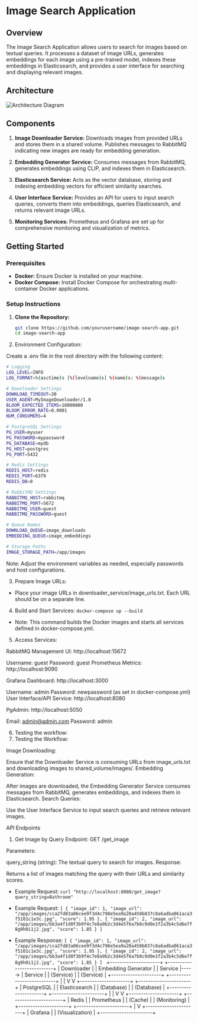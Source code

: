 # Image Search Application

## Overview

The Image Search Application allows users to search for images based on textual queries. It processes a dataset of image URLs, generates embeddings for each image using a pre-trained model, indexes these embeddings in Elasticsearch, and provides a user interface for searching and displaying relevant images.

## Architecture

![Architecture Diagram](./docs/architecture_diagram.png)

## Components

1. **Image Downloader Service:** Downloads images from provided URLs and stores them in a shared volume. Publishes messages to RabbitMQ indicating new images are ready for embedding generation.

2. **Embedding Generator Service:** Consumes messages from RabbitMQ, generates embeddings using CLIP, and indexes them in Elasticsearch.

3. **Elasticsearch Service:** Acts as the vector database, storing and indexing embedding vectors for efficient similarity searches.

4. **User Interface Service:** Provides an API for users to input search queries, converts them into embeddings, queries Elasticsearch, and returns relevant image URLs.

5. **Monitoring Services:** Prometheus and Grafana are set up for comprehensive monitoring and visualization of metrics.

## Getting Started

### Prerequisites

- **Docker:** Ensure Docker is installed on your machine.
- **Docker Compose:** Install Docker Compose for orchestrating multi-container Docker applications.

### Setup Instructions

1. **Clone the Repository:**

   ```bash
   git clone https://github.com/yourusername/image-search-app.git
   cd image-search-app

2. Environment Configuration:

Create a .env file in the root directory with the following content:
```bash 
# Logging
LOG_LEVEL=INFO
LOG_FORMAT=%(asctime)s [%(levelname)s] %(name)s: %(message)s

# Downloader Settings
DOWNLOAD_TIMEOUT=30
USER_AGENT=MyImageDownloader/1.0
BLOOM_EXPECTED_ITEMS=10000000
BLOOM_ERROR_RATE=0.0001
NUM_CONSUMERS=4

# PostgreSQL Settings
PG_USER=myuser
PG_PASSWORD=mypassword
PG_DATABASE=mydb
PG_HOST=postgres
PG_PORT=5432

# Redis Settings
REDIS_HOST=redis
REDIS_PORT=6379
REDIS_DB=0

# RabbitMQ Settings
RABBITMQ_HOST=rabbitmq
RABBITMQ_PORT=5672
RABBITMQ_USER=guest
RABBITMQ_PASSWORD=guest

# Queue Names
DOWNLOAD_QUEUE=image_downloads
EMBEDDING_QUEUE=image_embeddings

# Storage Paths
IMAGE_STORAGE_PATH=/app/images
```
Note: Adjust the environment variables as needed, especially passwords and host configurations.

3. Prepare Image URLs:

* Place your image URLs in downloader_service/image_urls.txt. Each URL should be on a separate line.

4. Build and Start Services:
`docker-compose up --build`

* Note: This command builds the Docker images and starts all services defined in docker-compose.yml.

5. Access Services:

RabbitMQ Management UI: http://localhost:15672

Username: guest
Password: guest
Prometheus Metrics: http://localhost:9090

Grafana Dashboard: http://localhost:3000

Username: admin
Password: newpassword (as set in docker-compose.yml)
User Interface/API Service: http://localhost:8080

PgAdmin: http://localhost:5050

Email: admin@admin.com
Password: admin

6. Testing the workflow:
7. Testing the Workflow:

Image Downloading:

Ensure that the Downloader Service is consuming URLs from image_urls.txt and downloading images to shared_volume/images/.
Embedding Generation:

After images are downloaded, the Embedding Generator Service consumes messages from RabbitMQ, generates embeddings, and indexes them in Elasticsearch.
Search Queries:

Use the User Interface Service to input search queries and retrieve relevant images.


API Endpoints
1. Get Image by Query
Endpoint: GET /get_image

Parameters:

query_string (string): The textual query to search for images.
Response:

Returns a list of images matching the query with their URLs and similarity scores.
* Example Request:
`curl "http://localhost:8080/get_image?query_string=Bathroom"`


* Example Request:
`[
  {
    "image_id": 1,
    "image_url": "/app/images/cca2fd83a06cee9f3d4c798e5ea9a20a458b837c8a6adba061aca3f5101c1e3c.jpg",
    "score": 1.95
  },
  {
    "image_id": 2,
    "image_url": "/app/images/bb3a4f1d0f3b9f4c7e8a9b2c3d4e5f6a7b8c9d0e1f2a3b4c5d6e7f8g9h0i1j2.jpg",
    "score": 1.85
  }
]
`
* Example Response:
`[
  {
    "image_id": 1,
    "image_url": "/app/images/cca2fd83a06cee9f3d4c798e5ea9a20a458b837c8a6adba061aca3f5101c1e3c.jpg",
    "score": 1.95
  },
  {
    "image_id": 2,
    "image_url": "/app/images/bb3a4f1d0f3b9f4c7e8a9b2c3d4e5f6a7b8c9d0e1f2a3b4c5d6e7f8g9h0i1j2.jpg",
    "score": 1.85
  }
]
`
+---------------------+       +--------------------------+
|   Downloader        |       |   Embedding Generator    |
|   Service           |-----> |   Service                |
|  (Service)          |       |  (Service)               |
+---------------------+       +--------------------------+
         |                            |
         V                            V
+---------------------+        +----------------------+
|   PostgreSQL        |        |    Elasticsearch     |
|  (Database)         |        |    (Database)        |
+---------------------+        +----------------------+
         |                            |
         V                            V
+---------------------+        +----------------------+
|   Redis             |        |   Prometheus         |
|  (Cache)            |        |   (Monitoring)       |
+---------------------+        +----------------------+
                              |
                              V
                          +----------------------+
                          |   Grafana            |
                          |   (Visualization)    |
                          +----------------------+

